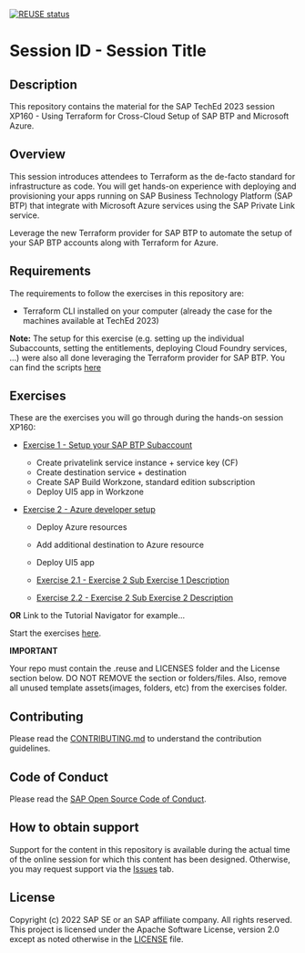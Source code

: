 [![REUSE status](https://api.reuse.software/badge/github.com/SAP-samples/teched2023-XP160)](https://api.reuse.software/info/github.com/SAP-samples/teched2023-XP160)

# Session ID - Session Title

## Description

This repository contains the material for the SAP TechEd 2023 session XP160 - Using Terraform for Cross-Cloud Setup of SAP BTP and Microsoft Azure.

## Overview

This session introduces attendees to Terraform as the de-facto standard for infrastructure as code.
You will get hands-on experience with deploying and provisioning your apps running on SAP Business Technology Platform (SAP BTP) that integrate with Microsoft Azure services using the SAP Private Link service. 

Leverage the new Terraform provider for SAP BTP to automate the setup of your SAP BTP accounts along with Terraform for Azure.

## Requirements

The requirements to follow the exercises in this repository are:

- Terraform CLI installed on your computer (already the case for the machines available at TechEd 2023)
 

**Note:**
The setup for this exercise (e.g. setting up the individual Subaccounts, setting the entitlements, deploying Cloud Foundry services, ...) were also all done leveraging the Terraform provider for SAP BTP. You can find the scripts [here](code/admin/)

 

## Exercises

These are the exercises you will go through during the hands-on session XP160:

- [Exercise 1 - Setup your SAP BTP Subaccount](exercises/ex1/)
    - Create privatelink service instance + service key (CF)
    - Create destination service + destination
    - Create SAP Build Workzone, standard edition subscription
    - Deploy UI5 app in Workzone

- [Exercise 2 - Azure developer setup](exercises/ex2/)
    - Deploy Azure resources
    - Add additional destination to Azure resource
    - Deploy UI5 app


    - [Exercise 2.1 - Exercise 2 Sub Exercise 1 Description](exercises/ex2#exercise-21-sub-exercise-1-description)
    - [Exercise 2.2 - Exercise 2 Sub Exercise 2 Description](exercises/ex2#exercise-22-sub-exercise-2-description)

  
**OR** Link to the Tutorial Navigator for example...

Start the exercises [here](https://developers.sap.com/tutorials/abap-environment-trial-onboarding.html).

**IMPORTANT**

Your repo must contain the .reuse and LICENSES folder and the License section below. DO NOT REMOVE the section or folders/files. Also, remove all unused template assets(images, folders, etc) from the exercises folder. 

## Contributing
Please read the [CONTRIBUTING.md](./CONTRIBUTING.md) to understand the contribution guidelines.

## Code of Conduct
Please read the [SAP Open Source Code of Conduct](https://github.com/SAP-samples/.github/blob/main/CODE_OF_CONDUCT.md).

## How to obtain support

Support for the content in this repository is available during the actual time of the online session for which this content has been designed. Otherwise, you may request support via the [Issues](../../issues) tab.

## License
Copyright (c) 2022 SAP SE or an SAP affiliate company. All rights reserved. This project is licensed under the Apache Software License, version 2.0 except as noted otherwise in the [LICENSE](LICENSES/Apache-2.0.txt) file.
